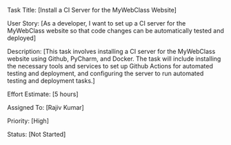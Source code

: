 Task Title: [Install a CI Server for the MyWebClass Website]

User Story: [As a developer, I want to set up a CI server for the MyWebClass website so that code changes can be automatically tested and deployed]

Description: [This task involves installing a CI server for the MyWebClass website using Github, PyCharm, and Docker. The task will include installing the necessary tools and services to set up Github Actions for automated testing and deployment, and configuring the server to run automated testing and deployment tasks.]

Effort Estimate: [5 hours]

Assigned To: [Rajiv Kumar]

Priority: [High]

Status: [Not Started]
